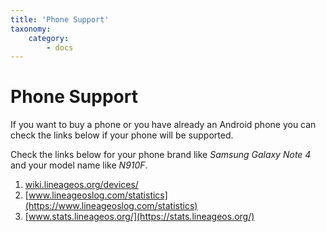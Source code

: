 ```yaml
---
title: 'Phone Support'
taxonomy:
    category:
        - docs
---
```


# Phone Support

If you want to buy a phone or you have already an Android phone you can check the links below if your phone will be supported.

Check the links below for your phone brand like _Samsung Galaxy Note 4_ and your model name like _N910F_.

1. [wiki.lineageos.org/devices/](https://wiki.lineageos.org/devices/)
2. [www.lineageoslog.com/statistics](https://www.lineageoslog.com/statistics)
3. [www.stats.lineageos.org/](https://stats.lineageos.org/)
